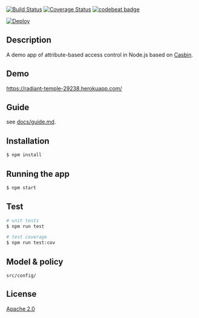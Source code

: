 [![Build Status](https://travis-ci.org/Jarvie8176/casbin-example.svg?branch=master)](https://travis-ci.org/Jarvie8176/casbin-example)
[![Coverage Status](https://coveralls.io/repos/github/Jarvie8176/casbin-example/badge.svg?branch=master)](https://coveralls.io/github/Jarvie8176/casbin-example?branch=master)
[![codebeat badge](https://codebeat.co/badges/173ef15e-9c29-4983-a017-8c364d0f4bff)](https://codebeat.co/projects/github-com-jarvie8176-casbin-example-master)

[![Deploy](https://www.herokucdn.com/deploy/button.svg)](https://heroku.com/deploy?template=https://github.com/jarvie8176/casbin-example/tree/master)

## Description

A demo app of attribute-based access control in Node.js based on [Casbin](https://github.com/casbin/casbin).

## Demo

https://radiant-temple-29238.herokuapp.com/

## Guide

see [docs/guide.md](docs/guide.md).

## Installation

```bash
$ npm install
```

## Running the app

```bash
$ npm start
```

## Test

```bash
# unit tests
$ npm run test

# test coverage
$ npm run test:cov
```

## Model & policy

`src/config/`

## License

[Apache 2.0](LICENSE)
